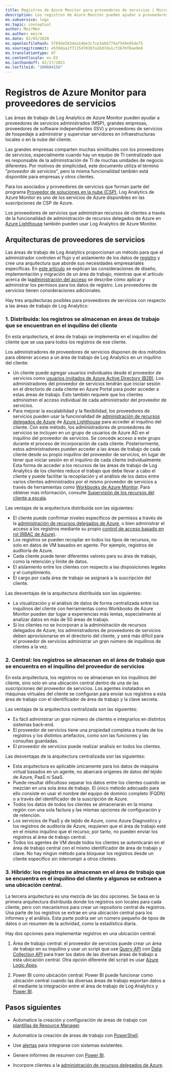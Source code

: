 ```yaml
---
title: Registros de Azure Monitor para proveedores de servicios | Microsoft Docs
description: Los registros de Azure Monitor pueden ayudar a proveedores de servicios administrados (MSP), grandes empresas, proveedores de software independientes (ISV) y proveedores de servicios de hospedaje a administrar y supervisar servidores en infraestructuras locales o en la nube del cliente.
ms.subservice: logs
ms.topic: conceptual
author: MeirMen
ms.author: meirm
ms.date: 02/03/2020
ms.openlocfilehash: 5f69de583dea14be3c7ce3ab6779af549e95de75
ms.sourcegitcommit: e559daa1f7115d703bfa1b87da1cf267bf6ae9e8
ms.translationtype: HT
ms.contentlocale: es-ES
ms.lasthandoff: 02/17/2021
ms.locfileid: "100604156"
---
```

# <a name="azure-monitor-logs-for-service-providers"></a>Registros de Azure Monitor para proveedores de servicios

Las áreas de trabajo de Log Analytics de Azure Monitor pueden ayudar a proveedores de servicios administrados (MSP), grandes empresas, proveedores de software independientes (ISV) y proveedores de servicios de hospedaje a administrar y supervisar servidores en infraestructuras locales o en la nube del cliente.

Las grandes empresas comparten muchas similitudes con los proveedores de servicios, especialmente cuando hay un equipo de TI centralizado que es responsable de la administración de TI de muchas unidades de negocio diferentes. Por motivos de simplicidad, este documento utiliza el término "*proveedor de servicios*", pero la misma funcionalidad también está disponible para empresas y otros clientes.

Para los asociados y proveedores de servicios que forman parte del programa [Proveedor de soluciones en la nube (CSP)](https://partner.microsoft.com/membership/cloud-solution-provider), Log Analytics de Azure Monitor es uno de los servicios de Azure disponibles en las suscripciones de CSP de Azure.

Los proveedores de servicios que administran recursos de clientes a través de la funcionalidad de administración de recursos delegados de Azure en [Azure Lighthouse](../../lighthouse/overview.md) también pueden usar Log Analytics de Azure Monitor.

## <a name="architectures-for-service-providers"></a>Arquitecturas de proveedores de servicios

Las áreas de trabajo de Log Analytics proporcionan un método para que el administrador controlen el flujo y el aislamiento de los datos de [registro](../logs/data-platform-logs.md) y cree una arquitectura que aborde sus necesidades empresariales específicas. En [este artículo](../logs/design-logs-deployment.md) se explican las consideraciones de diseño, implementación y migración de un área de trabajo, mientras que el artículo acerca de la[administración del acceso](../logs/manage-access.md) se describe cómo aplicar y administrar los permisos para los datos de registro. Los proveedores de servicios tienen consideraciones adicionales.

Hay tres arquitecturas posibles para proveedores de servicios con respecto a las áreas de trabajo de Log Analytics:

### <a name="1-distributed---logs-are-stored-in-workspaces-located-in-the-customers-tenant"></a>1. Distribuida: los registros se almacenan en áreas de trabajo que se encuentran en el inquilino del cliente

En esta arquitectura, el área de trabajo se implementa en el inquilino del cliente que se usa para todos los registros de ese cliente.

Los administradores de proveedores de servicios disponen de dos métodos para obtener acceso a un área de trabajo de Log Analytics en un inquilino del cliente:

- Un cliente puede agregar usuarios individuales desde el proveedor de servicios como [usuarios invitados de Azure Active Directory (B2B)](../../active-directory/external-identities/what-is-b2b.md). Los administradores del proveedor de servicios tendrán que iniciar sesión en el directorio de cada cliente en Azure Portal para poder acceder a estas áreas de trabajo. Esto también requiere que los clientes administren el acceso individual de cada administrador del proveedor de servicios.
- Para mejorar la escalabilidad y la flexibilidad, los proveedores de servicios pueden usar la funcionalidad de [administración de recursos delegados de Azure](../../lighthouse/concepts/azure-delegated-resource-management.md) de [Azure Lighthouse](../../lighthouse/overview.md) para acceder al inquilino del cliente. Con este método, los administradores de proveedores de servicios se incluyen en un grupo de usuarios de Azure AD en el inquilino del proveedor de servicios. Se concede acceso a este grupo durante el proceso de incorporación de cada cliente. Posteriormente, estos administradores pueden acceder a las áreas de trabajo de cada cliente desde su propio inquilino del proveedor de servicios, en lugar de tener que iniciar sesión en el inquilino de cada cliente individualmente. Esta forma de acceder a los recursos de las áreas de trabajo de Log Analytics de los clientes reduce el trabajo que debe llevar a cabo el cliente y puede facilitar la recopilación y el análisis de los datos entre varios clientes administrados por el mismo proveedor de servicios a través de herramientas como [Workbooks de Azure Monitor](../visualize/workbooks-overview.md). Para obtener más información, consulte [Supervisión de los recursos del cliente a escala](../../lighthouse/how-to/monitor-at-scale.md).

Las ventajas de la arquitectura distribuida son las siguientes:

* El cliente puede confirmar niveles específicos de permisos a través de la [administración de recursos delegados de Azure](../../lighthouse/concepts/azure-delegated-resource-management.md), o bien administrar el acceso a los registros mediante su propio [control de acceso basado en rol (RBAC de Azure)](../../role-based-access-control/overview.md).
* Los registros se pueden recopilar en todos los tipos de recursos, no solo en datos de VM basados en agente. Por ejemplo, registros de auditoría de Azure.
* Cada cliente puede tener diferentes valores para su área de trabajo, como la retención y límite de datos.
* El aislamiento entre los clientes con respecto a las disposiciones legales y el cumplimiento.
* El cargo por cada área de trabajo se asignará a la suscripción del cliente.

Las desventajas de la arquitectura distribuida son las siguientes:

* La visualización y el análisis de datos de forma centralizada entre los inquilinos del cliente con herramientas como Workbooks de Azure Monitor pueden dar lugar a experiencias más lentas, especialmente al analizar datos en más de 50 áreas de trabajo.
* Si los clientes no se incorporan a la administración de recursos delegados de Azure, los administradores de proveedores de servicios deben aprovisionarse en el directorio del cliente, y será más difícil para el proveedor de servicios administrar un gran número de inquilinos de clientes a la vez.

### <a name="2-central---logs-are-stored-in-a-workspace-located-in-the-service-provider-tenant"></a>2. Central: los registros se almacenan en el área de trabajo que se encuentra en el inquilino del proveedor de servicios

En esta arquitectura, los registros no se almacenan en los inquilinos del cliente, sino solo en una ubicación central dentro de una de las suscripciones del proveedor de servicios. Los agentes instalados en máquinas virtuales del cliente se configuran para enviar sus registros a esta área de trabajo con el identificador de área de trabajo y la clave secreta.

Las ventajas de la arquitectura centralizada son las siguientes:

* Es fácil administrar un gran número de clientes e integrarlos en distintos sistemas back-end.
* El proveedor de servicios tiene una propiedad completa a través de los registros y los distintos artefactos, como son las funciones y las consultas guardadas.
* El proveedor de servicios puede realizar análisis en todos los clientes.

Las desventajas de la arquitectura centralizada son las siguientes:

* Esta arquitectura es aplicable únicamente para los datos de máquina virtual basados en un agente, no abarcará orígenes de datos del tejido de Azure, PaaS ni SaaS.
* Puede resultar dificultoso separar los datos entre los clientes cuando se mezclan en una sola área de trabajo. El único método adecuado para ello consiste en usar el nombre del equipo de dominio completo (FQDN) o a través del identificador de la suscripción de Azure.
* Todos los datos de todos los clientes se almacenarán en la misma región con una sola factura y las mismas opciones de configuración y de retención.
* Los servicios de PaaS y de tejido de Azure, como Azure Diagnostics y los registros de auditoría de Azure, requieren que el área de trabajo esté en el mismo inquilino que el recurso; por tanto, no pueden enviar los registros al área de trabajo central.
* Todos los agentes de VM desde todos los clientes se autenticarán en el área de trabajo central con el mismo identificador de área de trabajo y clave. No hay ningún método para bloquear los registros desde un cliente específico sin interrumpir a otros clientes.

### <a name="3-hybrid---logs-are-stored-in-workspace-located-in-the-customers-tenant-and-some-of-them-are-pulled-to-a-central-location"></a>3. Híbrido: los registros se almacenan en el área de trabajo que se encuentra en el inquilino del cliente y algunos se extraen a una ubicación central.

La tercera arquitectura es una mezcla de las dos opciones. Se basa en la primera arquitectura distribuida donde los registros son locales para cada cliente, pero con mecanismos para crear un repositorio central de registros. Una parte de los registros se extrae en una ubicación central para los informes y el análisis. Esta parte podría ser un número pequeño de tipos de datos o un resumen de la actividad, como la estadística diaria.

Hay dos opciones para implementar registros en una ubicación central:

1. Área de trabajo central: el proveedor de servicios puede crear un área de trabajo en su inquilino y usar un script que use [Query API](https://dev.loganalytics.io/) con [Data Collection API](../logs/data-collector-api.md) para traer los datos de las diversas áreas de trabajo a esta ubicación central. Otra opción diferente del script es usar [Azure Logic Apps](../../logic-apps/logic-apps-overview.md).

2. Power BI como ubicación central: Power BI puede funcionar como ubicación central cuando las diversas áreas de trabajo exportan datos a él mediante la integración entre el área de trabajo de Log Analytics y [Power BI](../visualize/powerbi.md).

## <a name="next-steps"></a>Pasos siguientes

* Automatice la creación y configuración de áreas de trabajo con [plantillas de Resource Manager](../logs/resource-manager-workspace.md).

* Automatice la creación de áreas de trabajo con [PowerShell](../logs/powershell-workspace-configuration.md).

* Use [alertas](../platform/alerts-overview.md) para integrarse con sistemas existentes.

* Genere informes de resumen con [Power BI](../visualize/powerbi.md).

* Incorpore clientes a la [administración de recursos delegados de Azure](../../lighthouse/concepts/azure-delegated-resource-management.md).
